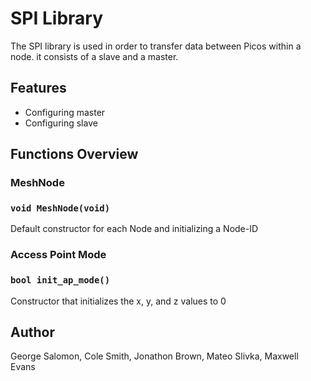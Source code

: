 # SPI Library 

The SPI library is used in order to transfer data between Picos within a node. it consists of a slave and a master. 

## Features
- Configuring master
- Configuring slave

## Functions Overview

### **MeshNode**

### `void MeshNode(void)`
Default constructor for each Node and initializing a Node-ID

### **Access Point Mode**

### `bool init_ap_mode()`
Constructor that initializes the x, y, and z values to 0

## Author
George Salomon, Cole Smith, Jonathon Brown, Mateo Slivka, Maxwell Evans
